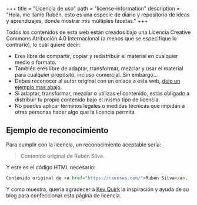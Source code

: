 +++
title = "Licencia de uso"
path = "license-information"
description = "Hola, me llamo Rubén, esto es una especie de diario y repositorio de ideas y aprendizajes, donde mostrar mis múltiples facetas."
+++

Todos los contenidos de esta web están creados bajo una Licencia Creative Commons Atribución 4.0 Internacional (a menos que se especifique lo contrario), lo cual quiere decir:  

- Eres libre de compartir, copiar y redistribuir el material en cualquier medio o formato.  
- También eres libre de adaptar, transformar, mezclar y usar el material para cualquier propósito, incluso comercial. Sin embargo…  
- Debes reconocer al autor original con un enlace a esta web, [dejo un ejemplo mas abajo](@/static/license-information.md#ejemplo-de-reconocimiento).  
- Si adaptar, transformar, mezclar o utilizas el contenido, estás obligado a distribuir tu propio contenido bajo el mismo tipo de licencia.  
- No puedes aplicar términos legales o medidas técnicas que impidan a otras personas hacer algo que la licencia permita.  

## Ejemplo de reconocimiento  

Para cumplir con la licencia, un reconocimiento aceptable sería:

> Contenido original de Rubén Silva.

Y este es el código HTML necesario:

```html
Contenido original de <a href="https://rsenses.com/">Rubén Silva</a>.
```  

Y como muestra, quería agradecer a [Kev Quirk](https://kevq.uk) la inspiración y ayuda de su blog para confeccionar esta página de licencia.  

